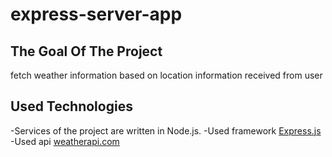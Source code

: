 # express-server-app
## The Goal Of The Project
fetch weather information based on location information received from user
## Used Technologies
-Services of the project are written in Node.js.
-Used framework [Express.js](https://expressjs.com/)
-Used api [weatherapi.com](https://weatherapi.com/)
